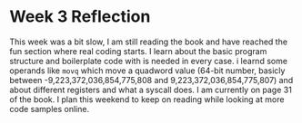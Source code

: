 # Week 3 Reflection
This week was a bit slow, I am still reading the book and have reached the fun section where real coding starts.
I learn about the basic program structure and boilerplate code with is needed in every case. i learnd some operands like ```movq```
which move a quadword value (64-bit number, basicly between -9,223,372,036,854,775,808 and 9,223,372,036,854,775,807) and about different
registers and what a syscall does. I am currently on page 31 of the book. I plan this weekend to keep on reading while looking at more code samples online.
